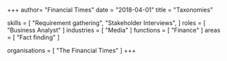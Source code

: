 +++
author= "Financial Times"
date = "2018-04-01"
title = "Taxonomies"

skills = [
    "Requirement gathering",
    "Stakeholder Interviews",
]
roles = [
	"Business Analyst"
]
industries = [
	"Media"
]
functions = [
	"Finance"
]
areas = [
	"Fact finding"
]

organisations = [
	"The Financial Times"
]
+++
